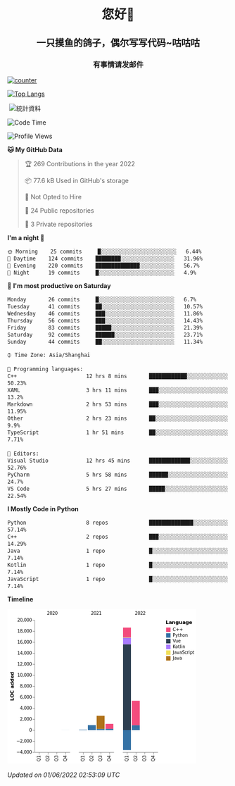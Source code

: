 

<!--
**kitUIN/kitUIN** is a ✨ _special_ ✨ repository because its `README.md` (this file) appears on your GitHub profile.

Here are some ideas to get you started:

- 🔭 I’m currently working on ...
- 🌱 I’m currently learning ...
- 👯 I’m looking to collaborate on ...
- 🤔 I’m looking for help with ...
- 💬 Ask me about ...
- 📫 How to reach me: ...
- 😄 Pronouns: ...
- ⚡ Fun fact: ...
-->
<h1 align="center">您好👋</h1>
<h2 align="center">一只摸鱼的鸽子，偶尔写写代码~咕咕咕</h2>
<h3 align="center">有事情请发邮件</h3>

[![counter](https://count.getloli.com/get/@KitUIN?theme=rule34)](https://count.getloli.com/)

[![Top Langs](https://github-readme-stats.vercel.app/api/top-langs/?username=kitUIN&show_icons=true&theme=gruvbox&locale=cn&layout=compact)](https://github.com/anuraghazra/github-readme-stats)

<p>&nbsp;<img align="center" src="https://github-readme-stats.vercel.app/api?username=kitUIN&show_icons=true&theme=gruvbox&locale=cn" alt="統計資料" /></p>


<!--START_SECTION:waka-->
![Code Time](http://img.shields.io/badge/Code%20Time-543%20hrs-blue)

![Profile Views](http://img.shields.io/badge/Profile%20Views-4-blue)

**🐱 My GitHub Data** 

> 🏆 269 Contributions in the year 2022
 > 
> 📦 77.6 kB Used in GitHub's storage 
 > 
> 🚫 Not Opted to Hire
 > 
> 📜 24 Public repositories 
 > 
> 🔑 3 Private repositories  
 > 
**I'm a night 🦉** 

```text
🌞 Morning    25 commits     █░░░░░░░░░░░░░░░░░░░░░░░░   6.44% 
🌆 Daytime    124 commits    ████████░░░░░░░░░░░░░░░░░   31.96% 
🌃 Evening    220 commits    ██████████████░░░░░░░░░░░   56.7% 
🌙 Night      19 commits     █░░░░░░░░░░░░░░░░░░░░░░░░   4.9%

```
📅 **I'm most productive on Saturday** 

```text
Monday       26 commits     █░░░░░░░░░░░░░░░░░░░░░░░░   6.7% 
Tuesday      41 commits     ██░░░░░░░░░░░░░░░░░░░░░░░   10.57% 
Wednesday    46 commits     ███░░░░░░░░░░░░░░░░░░░░░░   11.86% 
Thursday     56 commits     ███░░░░░░░░░░░░░░░░░░░░░░   14.43% 
Friday       83 commits     █████░░░░░░░░░░░░░░░░░░░░   21.39% 
Saturday     92 commits     ██████░░░░░░░░░░░░░░░░░░░   23.71% 
Sunday       44 commits     ██░░░░░░░░░░░░░░░░░░░░░░░   11.34%

```


```text
⌚︎ Time Zone: Asia/Shanghai

💬 Programming languages: 
C++                      12 hrs 8 mins       ████████████░░░░░░░░░░░░░   50.23% 
XAML                     3 hrs 11 mins       ███░░░░░░░░░░░░░░░░░░░░░░   13.2% 
Markdown                 2 hrs 53 mins       ███░░░░░░░░░░░░░░░░░░░░░░   11.95% 
Other                    2 hrs 23 mins       ██░░░░░░░░░░░░░░░░░░░░░░░   9.9% 
TypeScript               1 hr 51 mins        ██░░░░░░░░░░░░░░░░░░░░░░░   7.71%

📝 Editors: 
Visual Studio            12 hrs 45 mins      █████████████░░░░░░░░░░░░   52.76% 
PyCharm                  5 hrs 58 mins       ██████░░░░░░░░░░░░░░░░░░░   24.7% 
VS Code                  5 hrs 27 mins       █████░░░░░░░░░░░░░░░░░░░░   22.54%

```

**I Mostly Code in Python** 

```text
Python                   8 repos             ██████████████░░░░░░░░░░░   57.14% 
C++                      2 repos             ███░░░░░░░░░░░░░░░░░░░░░░   14.29% 
Java                     1 repo              █░░░░░░░░░░░░░░░░░░░░░░░░   7.14% 
Kotlin                   1 repo              █░░░░░░░░░░░░░░░░░░░░░░░░   7.14% 
JavaScript               1 repo              █░░░░░░░░░░░░░░░░░░░░░░░░   7.14%

```


**Timeline**

![Chart not found](https://raw.githubusercontent.com/kitUIN/kitUIN/main/charts/bar_graph.png) 


 *Updated on 01/06/2022 02:53:09 UTC*
<!--END_SECTION:waka-->
